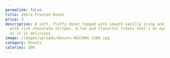 ```yaml
---
permalink: false
title: Zebra Frosted Donut
price: 3
description: A soft, fluffy donut topped with smooth vanilla icing and drizzled
  with rich chocolate stripes. A fun and flavorful treats that's as eye-catching
  as it is delicious.
image: /images/uploads/donuts-4633066_1280.jpg
category: Donuts
calories: 200
---
```

